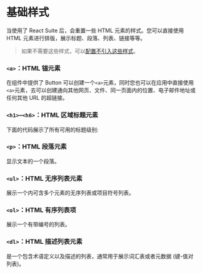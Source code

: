 # 基础样式

当使用了 React Suite 后，会重置一些 HTML 元素的样式。您可以直接使用 HTML 元素进行排版，展示标题、段落、列表、链接等等。

> 如果不需要这些样式，可以[配置不引入这些样式][config-reset-import]。

### `<a>`：HTML 锚元素

在组件中提供了 Button 可以创建一个`<a>`元素，同时您也可以在应用中直接使用 `<a>`元素，去可以创建通向其他网页、文件、同一页面内的位置、电子邮件地址或任何其他 URL 的超链接。

<!--{include:`anchor.md`}-->

### `<h1>`–`<h6>`：HTML 区域标题元素

下面的代码展示了所有可用的标题级别:

<!--{include:`heading.md`}-->

### `<p>`：HTML 段落元素

显示文本的一个段落。

<!--{include:`paragraph.md`}-->

### `<ul>`：HTML 无序列表元素

展示一个内可含多个元素的无序列表或项目符号列表。

<!--{include:`list-ul.md`}-->

### `<ol>`：HTML 有序列表项

展示一个有带编号的列表。

<!--{include:`list-ol.md`}-->

### `<dl>`：HTML 描述列表元素

是一个包含术语定义以及描述的列表，通常用于展示词汇表或者元数据 (键-值对列表)。

<!--{include:`list-dl.md`}-->

[config-reset-import]: /guide/themes#禁用%20reset%20相关样式引用
